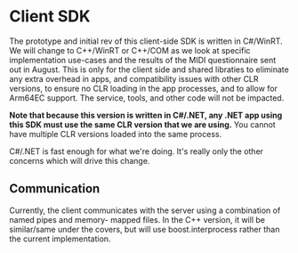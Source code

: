 # Client SDK

The prototype and initial rev of this client-side SDK is written in C#/WinRT. We will change to
C++/WinRT or C++/COM as we look at specific implementation use-cases and the results of the MIDI
questionnaire sent out in August. This is only for the client side and shared libraties to eliminate
any extra overhead in apps, and compatibility issues with other CLR versions, to ensure no CLR
loading in the app processes, and to allow for Arm64EC support. The service, tools, and other code 
will not be impacted.

**Note that because this version is written in C#/.NET, any .NET app using this SDK must use the same
CLR version that we are using.** You cannot have multiple CLR versions loaded into the same process.

C#/.NET is fast enough for what we're doing. It's really only the other concerns which will drive
this change.

## Communication

Currently, the client communicates with the server using a combination of named pipes and memory-
mapped files. In the C++ version, it will be similar/same under the covers, but will use
boost.interprocess rather than the current implementation.

